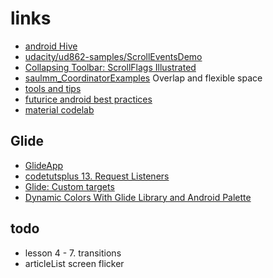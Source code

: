# links

- [android Hive](https://www.androidhive.info/2015/09/android-material-design-working-with-tabs/)
- [udacity/ud862-samples/ScrollEventsDemo](https://github.com/udacity/ud862-samples)
- [Collapsing Toolbar: ScrollFlags Illustrated](https://medium.com/@martinomburajr/android-design-collapsing-toolbar-scrollflags-e1d8a05dcb02)
- [saulmm_CoordinatorExamples](https://github.com/saulmm/CoordinatorExamples) Overlap and flexible space 
- [tools and tips](https://speakerdeck.com/saulmm/tools-and-tips-of-the-trade-for-the-android-developer?slide=10)
- [futurice android best practices](https://github.com/futurice/android-best-practices)
- [material codelab](https://codelabs.developers.google.com/codelabs/material-design-style/index.html?index=..%2F..%2Findex#7)

## Glide

- [GlideApp](http://bumptech.github.io/glide/doc/generatedapi.html)
- [codetutsplus 13. Request Listeners](https://code.tutsplus.com/tutorials/code-an-image-gallery-android-app-with-glide--cms-28207)
- [Glide: Custom targets](https://github.com/bumptech/glide/wiki/Custom-targets)
- [Dynamic Colors With Glide Library and Android Palette](https://android.jlelse.eu/dynamic-colors-with-glide-library-and-android-palette-5be407049d97)

## todo 
- lesson 4 - 7. transitions
- articleList screen flicker




